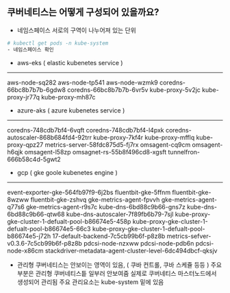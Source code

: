 쿠버네티스는 어떻게 구성되어 있을까요?
---

- 네임스페이스
서로의 구역이 나누어져 있는 단위

```bash
# kubectl get pods -n kube-system
- 네임스페이스 확인
```

- aws-eks ( elastic kubenetes service )
---
aws-node-sq282
aws-node-tp541
aws-node-wzmk9
coredns-66bc8b7b7b-6gdw8
coredns-66bc8b7b7b-6vr5v
kube-proxy-5v2jc
kube-proxy-jr77q
kube-proxy-mh87c

- azure-aks ( azure kubenetes service )
---
coredns-748cdb7bf4-6vqft
coredns-748cdb7bf4-l4pxk
coredns-autoscaler-868b684fd4-92trr
kube-proxy-7kf4r
kube-proxy-mfflq
kube-proxy-qpz27
metrics-server-58fdc875d5-fj7rx
omsagent-cq9cm
omsagent-h6qjk
omsagent-l58zp
omsagnet-rs-55b8f496cd8-xgsft
tunnelfron-666b58c4d-5gwt2

- gcp ( gke goole kubenetes engine )
---
event-exporter-gke-564fb97f9-6j2bs
fluentbit-gke-5ffnm
fluentbit-gke-8wzww
fluentbit-gke-zshvq
gke-metrics-agent-fpvvh
gke-metrics-agent-q77s6
gke-metrics-agent-r9s7c
kube-dns-6bd88c9b66-gns7z
kube-dns-6bd88c9b66-qtw68
kube-dns-autoscaler-7f89fb6b79-7sjl
kube-proxy-gke-cluster-1-defualt-pool-b86674e5-458p
kube-proxy-gke-cluster-1-defualt-pool-b86674e5-66c3
kube-proxy-gke-cluster-1-defualt-pool-b86674e5-j72h
17-default-backend-7c5cb99b6f-p8z8b
metrics-sefver-v0.3.6-7c5cb99b6f-p8z8b
pdcsi-node-nzxww
pdcsi-node-pdb6n
pdcsi-node-x86cm
stackdriver-metadata-agent-cluster-level-6dc494dbcf-qksjv

- 관리형 쿠버네티스는 안보이는 영역이 있음, ( 쿠바 컨트롤, 쿠바 스케쥴 등등 )
주요 부분은 관리형 쿠버네티스틑 일부러 안보여줌
실제로 쿠버네티스 마스터노드에서 생성되어 관리됨
주요 관리요소는 kube-system 밑에 있음




